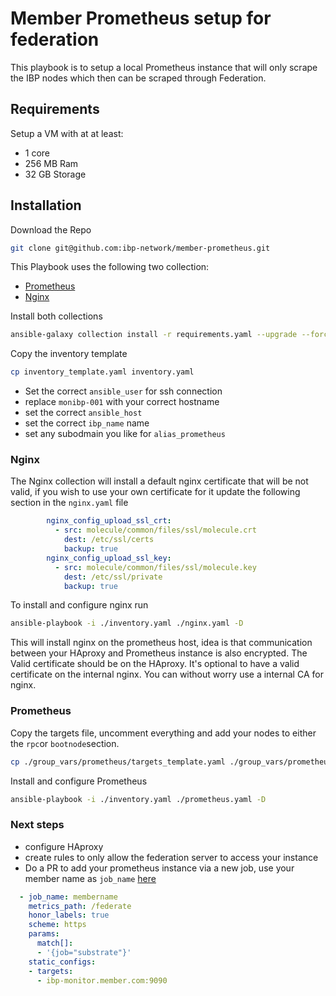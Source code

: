 # Member Prometheus setup for federation
This playbook is to setup a local Prometheus instance that will only scrape the IBP nodes which then can be scraped through Federation.

## Requirements
Setup a VM with at at least:
  - 1 core
  - 256 MB Ram
  - 32 GB Storage

## Installation
Download the Repo
  ```bash
  git clone git@github.com:ibp-network/member-prometheus.git
  ```

This Playbook uses the following two collection:
- [Prometheus](https://github.com/prometheus-community/ansible/)
- [Nginx](https://github.com/nginxinc/ansible-collection-nginx)

Install both collections
```bash
ansible-galaxy collection install -r requirements.yaml --upgrade --force
```

Copy the inventory template
```bash
cp inventory_template.yaml inventory.yaml
```

- Set the correct `ansible_user` for ssh connection
- replace `monibp-001` with your correct hostname
- set the correct `ansible_host`
- set the correct `ibp_name` name
- set any subodmain you like for `alias_prometheus`

### Nginx
The Nginx collection will install a default nginx certificate that will be not valid, if you wish to use your own certificate for it update the following section in the `nginx.yaml` file
```yaml
        nginx_config_upload_ssl_crt:
          - src: molecule/common/files/ssl/molecule.crt
            dest: /etc/ssl/certs
            backup: true
        nginx_config_upload_ssl_key:
          - src: molecule/common/files/ssl/molecule.key
            dest: /etc/ssl/private
            backup: true
```

To install and configure nginx run
```bash
ansible-playbook -i ./inventory.yaml ./nginx.yaml -D
```

This will install nginx on the prometheus host, idea is that communication between your HAproxy and Prometheus instance is also encrypted. The Valid certificate should be on the HAproxy. It's optional to have a valid certificate on the internal nginx. You can without worry use a internal CA for nginx.

### Prometheus

Copy the targets file, uncomment everything and add your nodes to either the `rpc`or `bootnode`section.
```bash
cp ./group_vars/prometheus/targets_template.yaml ./group_vars/prometheus/targets.yaml
```

Install and configure Prometheus
```bash
ansible-playbook -i ./inventory.yaml ./prometheus.yaml -D
```

### Next steps
- configure HAproxy
- create rules to only allow the federation server to access your instance
- Do a PR to add your prometheus instance via a new job, use your member name as `job_name` [here](https://github.com/ibp-network/prometheus-ansible/blob/main/roles/prometheus/files/prometheus.yml)
```yaml
  - job_name: membername
    metrics_path: /federate
    honor_labels: true
    scheme: https
    params:
      match[]:
      - '{job="substrate"}'
    static_configs:
    - targets:
      - ibp-monitor.member.com:9090
```